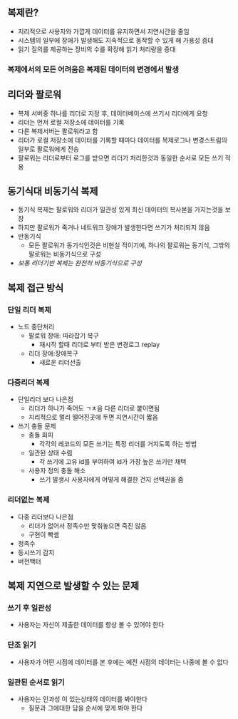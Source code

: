 ## 복제란?
- 지리적으로 사용자와 가깝게 데이터를 유지하면서 지연시간을 줄임
- 시스템의 일부에 장애가 발생해도 지속적으로 동작할 수 있게 해 가용성 증대
- 읽기 질의를 제공하는 장비의 수를 확장해 읽기 처리량을 증대

### 복제에서의 모든 어려움은 복제된 데이터의 변경에서 발생

## 리더와 팔로워
- 복제 서버중 하나를 리더로 지정 후, 데이터베이스에 쓰기시 리더에게 요청
- 리더는 먼저 로컬 저장소에 데이터를 기록
- 다른 복제서버는 팔로워라고 함
- 리더가 로컬 저장소에 데이터를 기록할 때마다 데이터를 복제로그나 변경스트림의 일부로 팔로워에게 전송
- 팔로워는 리더로부터 로그를 받으면 리더가 처리한것과 동일한 순서로 모든 쓰기 적용

## 동기식대 비동기식 복제
- 동기식 복제는 팔로워와 리더가 일관성 있게 최신 데이터의 복사본을 가지는것을 보장
- 하지만 팔로워가 죽거나 네트워크 장애가 발생한다면 쓰기가 처리되지 않음
- 반동기식
	- 모든 팔로워가 동기식인것은 비현실 적이기에, 하나의 팔로워는 동기식, 그밖의 팔로워는 비동기식으로 구성
- *보통 리더기반 복제는 완전히 비동기식으로 구성*

## 복제 접근 방식
### 단일 리더 복제
- 노드 중단처리
	- 팔로워 장애: 따라잡기 복구
		- 재시작 할때 리더로 부터 받은 변경로그 replay
	- 리더 장애:장애복구
		- 새로운 리더선출
### 다중리더 복제
- 단일리더 보다 나은점
	- 리더가 하나가 죽어도 ㄱㅊ음 다른 리더로 붙이면됨
	- 지리적으로 멀리 떨어진곳에 두면 지연시간이 짧음
- 쓰기 충돌 문제
	- 충돌 회피
		- 각각의 레코드의 모든 쓰기는 특정 리더를 거치도록 하는 방법
	- 일관된 상태 수렴
		- 각 쓰기에 고유 id를 부여하여 id가 가장 높은 쓰기만 채택
	- 사용자 정의 충돌 해소
		- 쓰기 발생시 사용자에게 어떻게 해결한 건지 선택권을 줌
### 리더없는 복제
- 다중 리더보다 나은점
	- 리더가 없어서 정족수만 맞춰놓으면 죽진 않음
	- 구현이 빡셈
- 정족수
- 동시쓰기 감지
- 버전백터


## 복제 지연으로 발생할 수 있는 문제
### 쓰기 후 일관성
- 사용자는 자신이 제출한 데이터를 항상 볼 수 있어야 한다
### 단조 읽기
- 사용자가 어떤 시점에 데이터를 본 후에는 예전 시점의 데이터는 나중에 볼 수 없다
### 일관된 순서로 읽기
- 사용자는 인과성 이 있는상태의 데이터를 봐야한다
	- 질문과 그에대한 담을 순서에 맞게 봐야 한다
